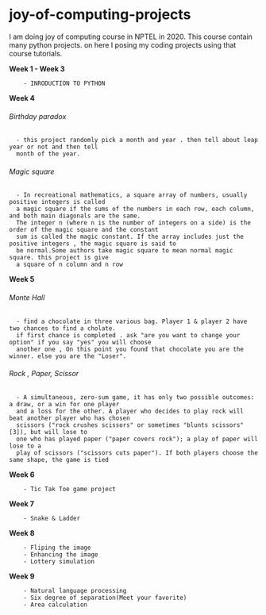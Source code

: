 # joy-of-computing-projects
I am doing joy of computing course in NPTEL in 2020. This course contain many python projects. on here I posing my coding projects using that course tutorials.

**Week 1 - Week 3**

        - INRODUCTION TO PYTHON
      
**Week 4**

   <h6>Birthday paradox</h6>
      
      - this project randomly pick a month and year . then tell about leap year or not and then tell 
      month of the year.
   
   <h6> Magic square </h6>
   
      - In recreational mathematics, a square array of numbers, usually positive integers is called
      a magic square if the sums of the numbers in each row, each column, and both main diagonals are the same.
      The integer n (where n is the number of integers on a side) is the order of the magic square and the constant 
      sum is called the magic constant. If the array includes just the positive integers , the magic square is said to
      be normal.Some authors take magic square to mean normal magic square. this project is give 
      a square of n column and n row

**Week 5**

   <h6>Monte Hall</h6>
      
      - find a chocolate in three various bag. Player 1 & player 2 have two chances to find a cholate.
      if first chance is completed . ask "are you want to change your option" if you say "yes" you will choose
      another one , On this point you found that chocolate you are the winner. else you are the "Loser".
   
   <h6> Rock , Paper, Scissor </h6>
   
      - A simultaneous, zero-sum game, it has only two possible outcomes: a draw, or a win for one player
      and a loss for the other. A player who decides to play rock will beat another player who has chosen 
      scissors ("rock crushes scissors" or sometimes "blunts scissors"[3]), but will lose to 
      one who has played paper ("paper covers rock"); a play of paper will lose to a
      play of scissors ("scissors cuts paper"). If both players choose the same shape, the game is tied 

**Week 6**

        - Tic Tak Toe game project

**Week 7**

        - Snake & Ladder

**Week 8**

        - Fliping the image
        - Enhancing the image
        - Lottery simulation
        
**Week 9**

        - Natural language processing 
        - Six degree of separation(Meet your favorite)
        - Area calculation
